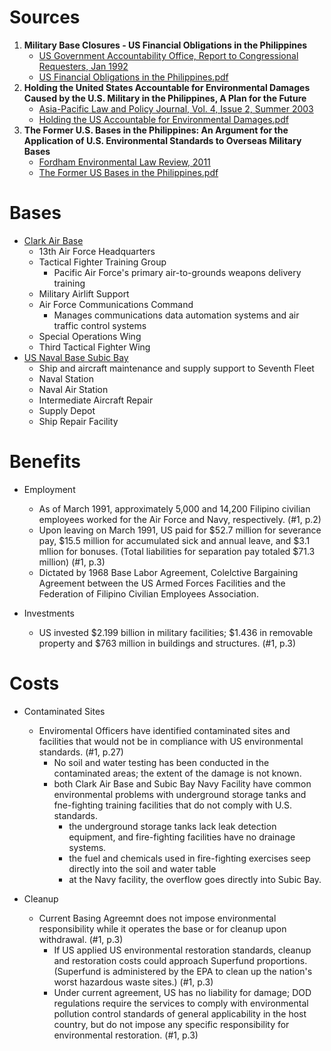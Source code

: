 
# Sources

1. **Military Base Closures - US Financial Obligations in the Philippines**
   - [US Government Accountability Office, Report to Congressional Requesters, Jan 1992](https://www.gao.gov/assets/nsiad-92-51.pdf)
   - [US Financial Obligations in the Philippines.pdf](https://github.com/justinong415/sfsu/files/9651569/US.Financial.Obligations.in.the.Philippines.pdf)
2. **Holding the United States Accountable for Environmental Damages Caused by the U.S. Military in the Philippines, A Plan for the Future**
   - [Asia-Pacific Law and Policy Journal, Vol. 4, Issue 2, Summer 2003](http://blog.hawaii.edu/aplpj/files/2011/11/APLPJ_04.2_chanbonpin.pdf)
   - [Holding the US Accountable for Environmental Damages.pdf](https://github.com/justinong415/sfsu/files/9643198/Holding.the.US.Accountable.for.Environmental.Damages.pdf)
3. **The Former U.S. Bases in the Philippines: An Argument for the Application of U.S. Environmental Standards to Overseas Military Bases**
   - [Fordham Environmental Law Review, 2011](https://ir.lawnet.fordham.edu/cgi/viewcontent.cgi?referer=&httpsredir=1&article=1372&context=elr)
   - [The Former US Bases in the Philippines.pdf](https://github.com/justinong415/sfsu/files/9643213/The.Former.US.Bases.in.the.Philippines.pdf)

# Bases

- [Clark Air Base](https://en.wikipedia.org/wiki/Clark_Air_Base)
  - 13th Air Force Headquarters
  - Tactical Fighter Training Group
    - Pacific Air Force's primary air-to-grounds weapons delivery training
  - Military Airlift Support
  - Air Force Communications Command
    - Manages communications data automation systems and air traffic control systems
  - Special Operations Wing
  - Third Tactical Fighter Wing
- [US Naval Base Subic Bay](https://en.wikipedia.org/wiki/U.S._Naval_Base_Subic_Bay)
  - Ship and aircraft maintenance and supply support to Seventh Fleet
  - Naval Station
  - Naval Air Station
  - Intermediate Aircraft Repair
  - Supply Depot
  - Ship Repair Facility

# Benefits

- Employment
  - As of March 1991, approximately 5,000 and 14,200 Filipino civilian employees worked for the Air Force and Navy, respectively. (#1, p.2)
  - Upon leaving on March 1991, US paid for $52.7 million for severance pay, $15.5 million for accumulated sick and annual leave, and $3.1 mllion for bonuses. (Total liabilities for separation pay totaled $71.3 million) (#1, p.3)
  - Dictated by 1968 Base Labor Agreement, Colelctive Bargaining Agreement between the US Armed Forces Facilities and the Federation of Filipino Civilian Employees Association.

- Investments
  - US invested $2.199 billion in military facilities; $1.436 in removable property and $763 million in buildings and structures. (#1, p.3)

# Costs

- Contaminated Sites
  - Enviromental Officers have identified contaminated sites and facilities that would not be in compliance with US environmental standards. (#1, p.27)
    - No soil and water testing has been conducted in the contaminated areas; the extent of the damage is not known.
    - both Clark Air Base and Subic Bay Navy Facility have common environmental problems with underground storage tanks and fne-fighting training facilities that do not comply with U.S. standards.
      - the underground storage tanks lack leak detection equipment, and fire-fighting facilities have no drainage systems.
      - the fuel and chemicals used in fire-fighting exercises seep directly into the soil and water table
      - at the Navy facility, the overflow goes directly into Subic Bay. 
  

- Cleanup
  - Current Basing Agreemnt does not impose environmental responsibility while it operates the base or for cleanup upon withdrawal. (#1, p.3)
    - If US applied US environmental restoration standards, cleanup and restoration costs could approach Superfund proportions. (Superfund is administered by the EPA to clean up the nation's worst hazardous waste sites.) (#1, p.3)
    - Under current agreement, US has no liability for damage; DOD regulations require the services to comply with environmental pollution control standards of general applicability in the host country, but do not impose any specific responsibility for environmental restoration. (#1, p.3)


